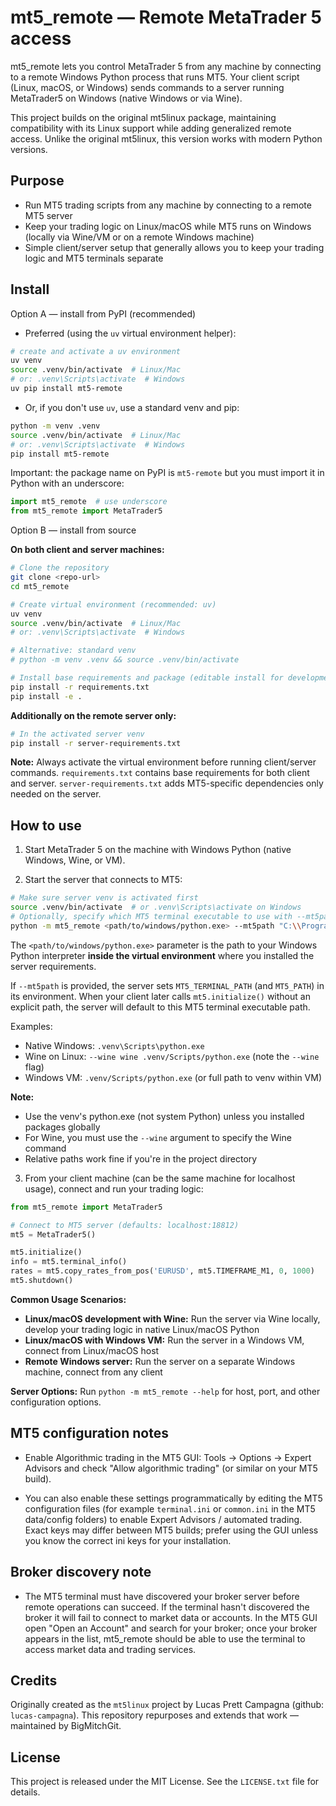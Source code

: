 # mt5_remote — Remote MetaTrader 5 access

mt5_remote lets you control MetaTrader 5 from any machine by connecting to a remote Windows Python process that runs MT5. Your client script (Linux, macOS, or Windows) sends commands to a server running MetaTrader5 on Windows (native Windows or via Wine).

This project builds on the original mt5linux package, maintaining compatibility with its Linux support while adding generalized remote access. Unlike the original mt5linux, this version works with modern Python versions.

## Purpose

- Run MT5 trading scripts from any machine by connecting to a remote MT5 server
- Keep your trading logic on Linux/macOS while MT5 runs on Windows (locally via Wine/VM or on a remote Windows machine)
- Simple client/server setup that generally allows you to keep your trading logic and MT5 terminals separate

## Install

Option A — install from PyPI (recommended)

- Preferred (using the `uv` virtual environment helper):
```bash
# create and activate a uv environment
uv venv
source .venv/bin/activate  # Linux/Mac
# or: .venv\Scripts\activate  # Windows
uv pip install mt5-remote
```

- Or, if you don't use `uv`, use a standard venv and pip:
```bash
python -m venv .venv
source .venv/bin/activate  # Linux/Mac
# or: .venv\Scripts\activate  # Windows
pip install mt5-remote
```

Important: the package name on PyPI is `mt5-remote` but you must import it in Python with an underscore:
```python
import mt5_remote  # use underscore
from mt5_remote import MetaTrader5
```

Option B — install from source

**On both client and server machines:**
```bash
# Clone the repository
git clone <repo-url>
cd mt5_remote

# Create virtual environment (recommended: uv)
uv venv
source .venv/bin/activate  # Linux/Mac
# or: .venv\Scripts\activate  # Windows

# Alternative: standard venv
# python -m venv .venv && source .venv/bin/activate

# Install base requirements and package (editable install for development)
pip install -r requirements.txt
pip install -e .
```

**Additionally on the remote server only:**
```bash
# In the activated server venv
pip install -r server-requirements.txt
```

**Note:** Always activate the virtual environment before running client/server commands. `requirements.txt` contains base requirements for both client and server. `server-requirements.txt` adds MT5-specific dependencies only needed on the server.

## How to use

1. Start MetaTrader 5 on the machine with Windows Python (native Windows, Wine, or VM).

2. Start the server that connects to MT5:

```bash
# Make sure server venv is activated first
source .venv/bin/activate  # or .venv\Scripts\activate on Windows
# Optionally, specify which MT5 terminal executable to use with --mt5path
python -m mt5_remote <path/to/windows/python.exe> --mt5path "C:\\Program Files\\MetaTrader 5\\terminal64.exe"
```

The `<path/to/windows/python.exe>` parameter is the path to your Windows Python interpreter **inside the virtual environment** where you installed the server requirements.

If `--mt5path` is provided, the server sets `MT5_TERMINAL_PATH` (and `MT5_PATH`) in its environment. When your client later calls `mt5.initialize()` without an explicit path, the server will default to this MT5 terminal executable path.

Examples:
- Native Windows: `.venv\Scripts\python.exe`
- Wine on Linux: `--wine wine .venv/Scripts/python.exe` (note the `--wine` flag)
- Windows VM: `.venv/Scripts/python.exe` (or full path to venv within VM)

**Note:** 
- Use the venv's python.exe (not system Python) unless you installed packages globally
- For Wine, you must use the `--wine` argument to specify the Wine command
- Relative paths work fine if you're in the project directory

3. From your client machine (can be the same machine for localhost usage), connect and run your trading logic:

```python
from mt5_remote import MetaTrader5

# Connect to MT5 server (defaults: localhost:18812)
mt5 = MetaTrader5()

mt5.initialize()
info = mt5.terminal_info()
rates = mt5.copy_rates_from_pos('EURUSD', mt5.TIMEFRAME_M1, 0, 1000)
mt5.shutdown()
```

**Common Usage Scenarios:**
- **Linux/macOS development with Wine:** Run the server via Wine locally, develop your trading logic in native Linux/macOS Python
- **Linux/macOS with Windows VM:** Run the server in a Windows VM, connect from Linux/macOS host
- **Remote Windows server:** Run the server on a separate Windows machine, connect from any client

**Server Options:**
Run `python -m mt5_remote --help` for host, port, and other configuration options.

## MT5 configuration notes

- Enable Algorithmic trading in the MT5 GUI: Tools -> Options -> Expert Advisors and check "Allow algorithmic trading" (or similar on your MT5 build).

- You can also enable these settings programmatically by editing the MT5 configuration files (for example `terminal.ini` or `common.ini` in the MT5 data/config folders) to enable Expert Advisors / automated trading. Exact keys may differ between MT5 builds; prefer using the GUI unless you know the correct ini keys for your installation.

## Broker discovery note

- The MT5 terminal must have discovered your broker server before remote operations can succeed. If the terminal hasn't discovered the broker it will fail to connect to market data or accounts. In the MT5 GUI open "Open an Account" and search for your broker; once your broker appears in the list, mt5_remote should be able to use the terminal to access market data and trading services.


## Credits

Originally created as the `mt5linux` project by Lucas Prett Campagna (github: `lucas-campagna`). This repository repurposes and extends that work — maintained by BigMitchGit.

## License

This project is released under the MIT License. See the `LICENSE.txt` file for details.
